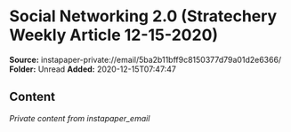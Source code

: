 # Social Networking 2.0 (Stratechery Weekly Article 12-15-2020)

**Source:** instapaper-private://email/5ba2b11bff9c8150377d79a01d2e6366/
**Folder:** Unread
**Added:** 2020-12-15T07:47:47




## Content
*Private content from instapaper_email*
